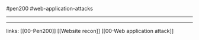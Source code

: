 #pen200 #web-application-attacks 

---












---
links:
[[00-Pen200]]
[[Website recon]]
[[00-Web application attack]]
